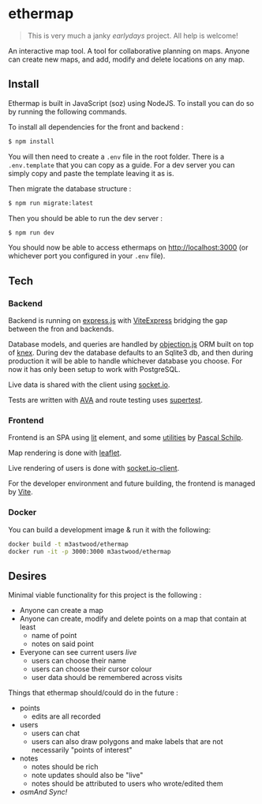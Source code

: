# ethermap 

> This is very much a janky _earlydays_ project. All help is welcome!

An interactive map tool. A tool for collaborative planning on maps. Anyone can create new maps, and add, modify and delete locations on any map.

## Install

Ethermap is built in JavaScript (soz) using NodeJS. To install you can do so by running the following commands.

To install all dependencies for the front and backend :
```sh 
$ npm install
```
You will then need to create a `.env` file in the root folder. There is a `.env.template` that you can copy as a guide. For a dev server you can simply copy and paste the template leaving it as is.

Then migrate the database structure :
```sh 
$ npm run migrate:latest
```

Then you should be able to run the dev server :
```sh 
$ npm run dev
```

You should now be able to access ethermaps on [http://localhost:3000](http://localhost:3000/) (or whichever port you configured in your `.env` file).

## Tech

### Backend

Backend is running on [express.js](https://expressjs.com/) with [ViteExpress](https://github.com/szymmis/vite-express) bridging the gap between the fron and backends.

Database models, and queries are handled by [objection.js](https://vincit.github.io/objection.js/) ORM built on top of [knex](https://knexjs.org/). During dev the database defaults to an Sqlite3 db, and then during production it will be able to handle whichever database you choose. For now it has only been setup to work with PostgreSQL.

Live data is shared with the client using [socket.io](https://socket.io/).

Tests are written with [AVA](https://github.com/avajs/ava) and route testing uses [supertest](https://github.com/ladjs/supertest).

### Frontend

Frontend is an SPA using [lit](https://lit.dev/) element, and some [utilities](https://github.com/thepassle/app-tools) by [Pascal Schilp](https://github.com/thepassle).

Map rendering is done with [leaflet](https://leafletjs.com/).

Live rendering of users is done with [socket.io-client](https://socket.io/docs/v4/client-api/).

For the developer environment and future building, the frontend is managed by [Vite](https://vitejs.dev/).

### Docker

You can build a development image & run it with the following:

```sh
docker build -t m3astwood/ethermap
docker run -it -p 3000:3000 m3astwood/ethermap
```

## Desires

Minimal viable functionality for this project is the following :

- Anyone can create a map
- Anyone can create, modify and delete points on a map that contain at least
    - name of point
    - notes on said point
- Everyone can see current users _live_
    - users can choose their name
    - users can choose their cursor colour
    - user data should be remembered across visits

Things that ethermap should/could do in the future :

- points
    - edits are all recorded
- users
    - users can chat
    - users can also draw polygons and make labels that are not necessarily "points of interest"
- notes
    - notes should be rich
    - note updates should also be "live"
    - notes should be attributed to users who wrote/edited them
- _osmAnd Sync!_
